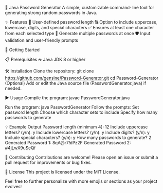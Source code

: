 🔐 Java Password Generator
A simple, customizable command-line tool for generating strong random passwords in Java.

✨ Features
📝 User-defined password length
🔠 Option to include uppercase, lowercase, digits, and special characters
✅ Ensures at least one character from each selected type
🔁 Generate multiple passwords at once
🛡️ Input validation and user-friendly prompts


🚀 Getting Started

📋 Prerequisites
☕ Java JDK 8 or higher


🛠️ Installation
Clone the repository:
git clone https://github.com/gensine/Password-Generator.git
cd Password-Generator
(Optional) Add or edit the Java source file (PasswordGenerator.java) if needed.

▶️ Usage
Compile the program:
javac PasswordGenerator.java


Run the program:
java PasswordGenerator
Follow the prompts:
Set password length
Choose which character sets to include
Specify how many passwords to generate

💡 Example Output
Password length (minimum 4): 12
Include uppercase letters? (y/n): y
Include lowercase letters? (y/n): y
Include digits? (y/n): y
Include special characters? (y/n): y
How many passwords to generate? 2
Generated Password 1: 8qA@r7!dPz2F
Generated Password 2: #4jLwX9u$eQf


🤝 Contributing
Contributions are welcome! Please open an issue or submit a pull request for improvements or bug fixes.

📄 License
This project is licensed under the MIT License.

Feel free to further personalize with more emojis or sections as your project evolves!
